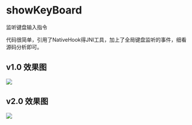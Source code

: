 # showKeyBoard
监听键盘输入指令

代码很简单，引用了NativeHook得JNI工具，加上了全局键盘监听的事件，细看源码分析即可。
## v1.0 效果图
<a href='http://cdn.zjhwork.xyz/vsfileserver/2105091739422236859.png' target='_blank'><img src='http://cdn.zjhwork.xyz/vsfileserver/2105091739422236859.png'></a>
## v2.0 效果图
<a href='http://cdn.zjhwork.xyz/vsfileserver/2105091740131921687.png' target='_blank'><img src='http://cdn.zjhwork.xyz/vsfileserver/2105091740131921687.png'></a>
